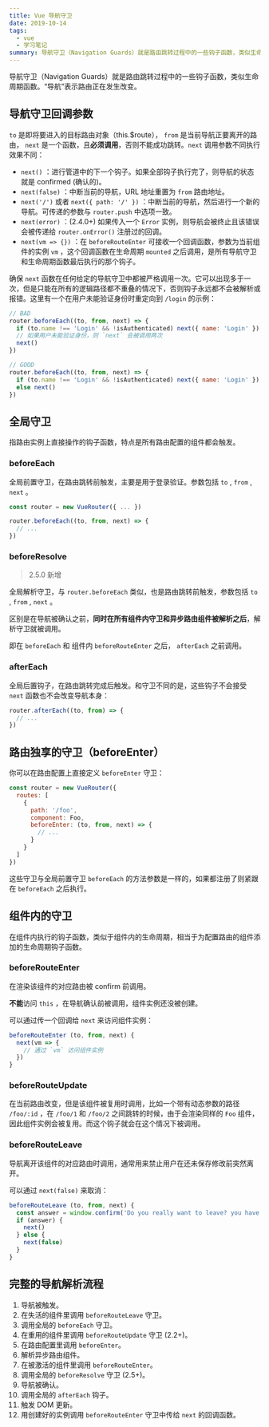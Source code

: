 ```yaml
---
title: Vue 导航守卫
date: 2019-10-14
tags:
  - vue
  - 学习笔记
summary: 导航守卫（Navigation Guards）就是路由跳转过程中的一些钩子函数，类似生命周期函数。“导航”表示路由正在发生改变。
---
```


导航守卫（Navigation Guards）就是路由跳转过程中的一些钩子函数，类似生命周期函数。“导航”表示路由正在发生改变。

## 导航守卫回调参数

`to` 是即将要进入的目标路由对象（this.$route）， `from` 是当前导航正要离开的路由， `next` 是一个函数，且**必须调用**，否则不能成功跳转。`next` 调用参数不同执行效果不同：

- `next()` ：进行管道中的下一个钩子。如果全部钩子执行完了，则导航的状态就是 confirmed (确认的)。
- `next(false)` ：中断当前的导航，URL 地址重置为 `from` 路由地址。
- `next('/')` 或者 `next({ path: '/' })` ：中断当前的导航，然后进行一个新的导航。可传递的参数与 `router.push` 中选项一致。
- `next(error)` ：(2.4.0+) 如果传入一个 `Error` 实例，则导航会被终止且该错误会被传递给 `router.onError()` 注册过的回调。
- `next(vm => {})` ：在 `beforeRouteEnter` 可接收一个回调函数，参数为当前组件的实例 `vm` ，这个回调函数在生命周期 `mounted` 之后调用，是所有导航守卫和生命周期函数最后执行的那个钩子。

确保 `next` 函数在任何给定的导航守卫中都被严格调用一次。它可以出现多于一次，但是只能在所有的逻辑路径都不重叠的情况下，否则钩子永远都不会被解析或报错。这里有一个在用户未能验证身份时重定向到 `/login` 的示例：

```js
// BAD
router.beforeEach((to, from, next) => {
  if (to.name !== 'Login' && !isAuthenticated) next({ name: 'Login' })
  // 如果用户未能验证身份，则 `next` 会被调用两次
  next()
})
```

```js
// GOOD
router.beforeEach((to, from, next) => {
  if (to.name !== 'Login' && !isAuthenticated) next({ name: 'Login' })
  else next()
})
```

## 全局守卫

指路由实例上直接操作的钩子函数，特点是所有路由配置的组件都会触发。

### beforeEach

全局前置守卫，在路由跳转前触发，主要是用于登录验证。参数包括 `to` , `from` , `next` 。

```js
const router = new VueRouter({ ... })

router.beforeEach((to, from, next) => {
  // ...
})
```

### beforeResolve

> 2.5.0 新增

全局解析守卫，与 `router.beforeEach` 类似，也是路由跳转前触发，参数包括 `to` , `from` , `next` 。

区别是在导航被确认之前，**同时在所有组件内守卫和异步路由组件被解析之后**，解析守卫就被调用。

即在 `beforeEach` 和 组件内 `beforeRouteEnter` 之后， `afterEach` 之前调用。

### afterEach

全局后置钩子，在路由跳转完成后触发。和守卫不同的是，这些钩子不会接受 `next` 函数也不会改变导航本身：

```js
router.afterEach((to, from) => {
  // ...
})
```

## 路由独享的守卫（beforeEnter）

你可以在路由配置上直接定义 `beforeEnter` 守卫：

```js
const router = new VueRouter({
  routes: [
    {
      path: '/foo',
      component: Foo,
      beforeEnter: (to, from, next) => {
        // ...
      }
    }
  ]
})
```

这些守卫与全局前置守卫 `beforeEach` 的方法参数是一样的，如果都注册了则紧跟在 `beforeEach` 之后执行。

## 组件内的守卫

在组件内执行的钩子函数，类似于组件内的生命周期，相当于为配置路由的组件添加的生命周期钩子函数。

### beforeRouteEnter

在渲染该组件的对应路由被 confirm 前调用。

**不能**访问 `this` ，在导航确认前被调用，组件实例还没被创建。

可以通过传一个回调给 `next` 来访问组件实例：

```js
beforeRouteEnter (to, from, next) {
  next(vm => {
    // 通过 `vm` 访问组件实例
  })
}
```

### beforeRouteUpdate

在当前路由改变，但是该组件被复用时调用，比如一个带有动态参数的路径 `/foo/:id` ，在 `/foo/1` 和 `/foo/2` 之间跳转的时候，由于会渲染同样的 `Foo` 组件，因此组件实例会被复用。而这个钩子就会在这个情况下被调用。

### beforeRouteLeave

导航离开该组件的对应路由时调用，通常用来禁止用户在还未保存修改前突然离开。

可以通过 `next(false)` 来取消：

```js
beforeRouteLeave (to, from, next) {
  const answer = window.confirm('Do you really want to leave? you have unsaved changes!')
  if (answer) {
    next()
  } else {
    next(false)
  }
}
```

## 完整的导航解析流程

1. 导航被触发。
2. 在失活的组件里调用 `beforeRouteLeave` 守卫。
3. 调用全局的 `beforeEach` 守卫。
4. 在重用的组件里调用 `beforeRouteUpdate` 守卫 (2.2+)。
5. 在路由配置里调用 `beforeEnter`。
6. 解析异步路由组件。
7. 在被激活的组件里调用 `beforeRouteEnter`。
8. 调用全局的 `beforeResolve` 守卫 (2.5+)。
9. 导航被确认。
10. 调用全局的 `afterEach` 钩子。
11. 触发 DOM 更新。
12. 用创建好的实例调用 `beforeRouteEnter` 守卫中传给 `next` 的回调函数。
